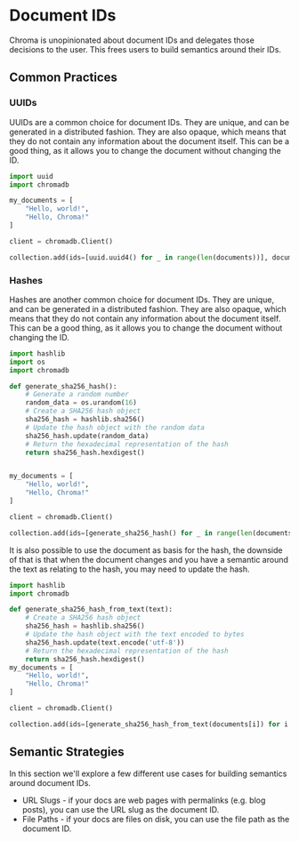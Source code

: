 # Document IDs

Chroma is unopinionated about document IDs and delegates those decisions to the user. This frees users to build semantics around their IDs.

## Common Practices

### UUIDs

UUIDs are a common choice for document IDs. They are unique, and can be generated in a distributed fashion. They are also opaque, which means that they do not contain any information about the document itself. This can be a good thing, as it allows you to change the document without changing the ID.

```python
import uuid
import chromadb

my_documents = [
    "Hello, world!",
    "Hello, Chroma!"
]

client = chromadb.Client()

collection.add(ids=[uuid.uuid4() for _ in range(len(documents))], documents=my_documents)
```

### Hashes

Hashes are another common choice for document IDs. They are unique, and can be generated in a distributed fashion. They are also opaque, which means that they do not contain any information about the document itself. This can be a good thing, as it allows you to change the document without changing the ID.

```python
import hashlib
import os
import chromadb

def generate_sha256_hash():
    # Generate a random number
    random_data = os.urandom(16)
    # Create a SHA256 hash object
    sha256_hash = hashlib.sha256()
    # Update the hash object with the random data
    sha256_hash.update(random_data)
    # Return the hexadecimal representation of the hash
    return sha256_hash.hexdigest()


my_documents = [
    "Hello, world!",
    "Hello, Chroma!"
]

client = chromadb.Client()

collection.add(ids=[generate_sha256_hash() for _ in range(len(documents))], documents=my_documents)
```

It is also possible to use the document as basis for the hash, the downside of that is that when the document changes and you have a semantic around the text as relating to the hash, you may need to update the hash.

```python
import hashlib
import chromadb

def generate_sha256_hash_from_text(text):
    # Create a SHA256 hash object
    sha256_hash = hashlib.sha256()
    # Update the hash object with the text encoded to bytes
    sha256_hash.update(text.encode('utf-8'))
    # Return the hexadecimal representation of the hash
    return sha256_hash.hexdigest()
my_documents = [
    "Hello, world!",
    "Hello, Chroma!"
]

client = chromadb.Client()

collection.add(ids=[generate_sha256_hash_from_text(documents[i]) for i in range(len(documents))], documents=my_documents)
```

## Semantic Strategies

In this section we'll explore a few different use cases for building semantics around document IDs.

- URL Slugs - if your docs are web pages with permalinks (e.g. blog posts), you can use the URL slug as the document ID.
- File Paths - if your docs are files on disk, you can use the file path as the document ID.